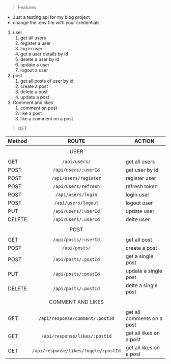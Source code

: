 > Features

-   Just a testing api for my blog project
-   change the .env file with your credentials

1. user
    1. get all users
    2. register a user
    3. log in user
    4. get a user details by id
    5. delete a user by id
    6. update a user
    7. logout a user
2. post
    1. get all posts of user by id
    2. create a post
    3. delete a post
    4. update a post
3. Comment and likes
    1. comment on post
    2. like a post
    3. like a comment on a post

> GET

| Method |                ROUTE                 | ACTION                     |
| ------ | :----------------------------------: | -------------------------- |
|        |                                      |                            |
|        |                 USER                 |                            |
|        |                                      |                            |
| GET    |            `/api/users/`             | get all users              |
| POST   |         `/api/users/:userId`         | get user by id             |
| POST   |        `/api/users/register`         | register user              |
| POST   |         `/api/users/refresh`         | refresh token              |
| POST   |          `/api/users/login`          | login user                 |
| POST   |         `/api/users/logout`          | logout user                |
| PUT    |         `/api/users/:userId`         | update user                |
| DELETE |         `/api/users/:userId`         | delte user                 |
|        |                                      |                            |
|        |                 POST                 |                            |
|        |                                      |                            |
| GET    |         `/api/posts/:userId`         | get all post               |
| POST   |            `/api/posts/`             | create a post              |
| POST   |         `/api/posts/:postId`         | get a single post          |
| PUT    |         `/api/posts/:postId`         | update a single post       |
| DELETE |         `/api/posts/:postId`         | delte a single post        |
|        |                                      |                            |
|        |          COMMENT AND LIKES           |                            |
|        |                                      |                            |
| GET    |   `/api/response/comment/:postId`    | get all comments on a post |
| GET    |    `/api/response/likes/:postId`     | get all likes on a post    |
| GET    | `/api/response/likes/toggle/:postId` | get all likes on a post    |
